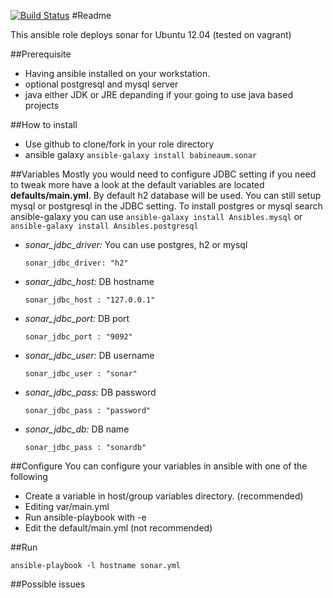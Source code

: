 [![Build Status](https://travis-ci.org/ahelal/ansible-sonar.svg?branch=master)](https://travis-ci.org/ahelal/ansible-sonar)
#Readme

This ansible role deploys sonar for Ubuntu 12.04 (tested on vagrant)

##Prerequisite
* Having ansible installed on your workstation. 
* optional postgresql and mysql server
* java either JDK or JRE depanding if your going to use java based projects

##How to install
* Use github to clone/fork in your role directory
* ansible galaxy ```ansible-galaxy install babineaum.sonar```

##Variables 
  Mostly you would need to configure JDBC setting if you need to tweak more have a look at the default variables are located **defaults/main.yml**. By default h2 database will be used. You can still setup mysql or postgresql in the JDBC setting. 
  To install postgres or mysql search ansible-galaxy you can use ```ansible-galaxy install Ansibles.mysql``` or ```ansible-galaxy install Ansibles.postgresql``` 

  - *sonar_jdbc_driver:*  You can use postgres, h2 or mysql

    ```sonar_jdbc_driver: "h2"```

  - *sonar_jdbc_host:* DB hostname

    ```sonar_jdbc_host : "127.0.0.1"```
  
  - *sonar_jdbc_port:* DB port

    ```sonar_jdbc_port : "9092"```
  
  - *sonar_jdbc_user:* DB username 

    ```sonar_jdbc_user : "sonar"```

  - *sonar_jdbc_pass:* DB password 

    ```sonar_jdbc_pass : "password"```

  - *sonar_jdbc_db:* DB name

    ```sonar_jdbc_pass : "sonardb"```


##Configure
You can configure your variables in ansible with one of the following

 * Create a variable in host/group variables directory. (recommended)
 * Editing var/main.yml
 * Run ansible-playbook with -e
 * Edit the default/main.yml (not recommended)

##Run
    
  ```ansible-playbook -l hostname sonar.yml```

##Possible issues

